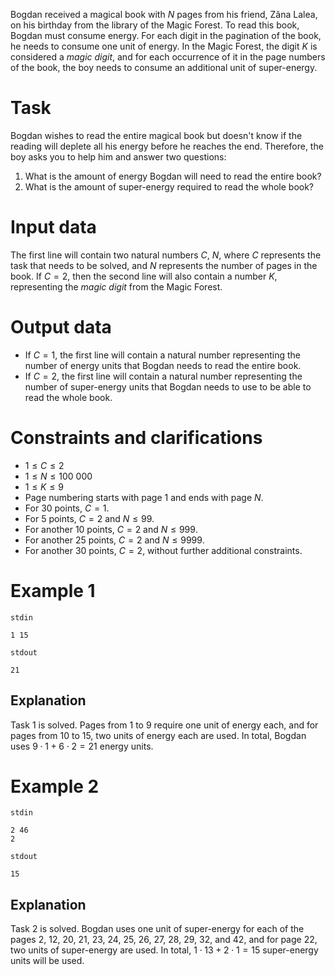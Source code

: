 Bogdan received a magical book with $N$ pages from his friend, Zâna Lalea, on his birthday from the library of the Magic Forest. To read this book, Bogdan must consume energy. For each digit in the pagination of the book, he needs to consume one unit of energy. In the Magic Forest, the digit $K$ is considered a *magic digit*, and for each occurrence of it in the page numbers of the book, the boy needs to consume an additional unit of super-energy.

# Task

Bogdan wishes to read the entire magical book but doesn't know if the reading will deplete all his energy before he reaches the end. Therefore, the boy asks you to help him and answer two questions:
1. What is the amount of energy Bogdan will need to read the entire book?
2. What is the amount of super-energy required to read the whole book?

# Input data

The first line will contain two natural numbers $C$, $N$, where $C$ represents the task that needs to be solved, and $N$ represents the number of pages in the book. If $C=2$, then the second line will also contain a number $K$, representing the *magic digit* from the Magic Forest.

# Output data

- If $C=1$, the first line will contain a natural number representing the number of energy units that Bogdan needs to read the entire book.
- If $C=2$, the first line will contain a natural number representing the number of super-energy units that Bogdan needs to use to be able to read the whole book.

# Constraints and clarifications

* $1 \leq C \leq 2$
* $1 \leq N \leq 100\ 000$
* $1 \leq K \leq 9$
* Page numbering starts with page $1$ and ends with page $N$.
* For $30$ points, $C=1$.
* For $5$ points, $C=2$ and $N \leq 99$.
* For another $10$ points, $C=2$ and $N \leq 999$.
* For another $25$ points, $C=2$ and $N \leq 9999$.
* For another $30$ points, $C=2$, without further additional constraints.

# Example 1

`stdin`
```
1 15
```

`stdout`
```
21
```

## Explanation

Task 1 is solved. Pages from $1$ to $9$ require one unit of energy each, and for pages from $10$ to $15$, two units of energy each are used. In total, Bogdan uses $9 \cdot 1 + 6 \cdot 2 = 21$ energy units.

# Example 2

`stdin`
```
2 46
2
```

`stdout`
```
15
```

## Explanation

Task 2 is solved. Bogdan uses one unit of super-energy for each of the pages $2$, $12$, $20$, $21$, $23$, $24$, $25$, $26$, $27$, $28$, $29$, $32$, and $42$, and for page $22$, two units of super-energy are used. In total, $1 \cdot 13 + 2 \cdot 1 = 15$ super-energy units will be used.